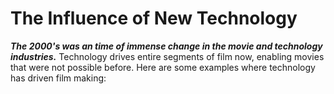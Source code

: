 # The Influence of New Technology
***The 2000's was an time of immense change in the movie and technology industries.***
Technology drives entire segments of film now, enabling movies that were not possible before.  Here are some examples where technology has driven film making:

